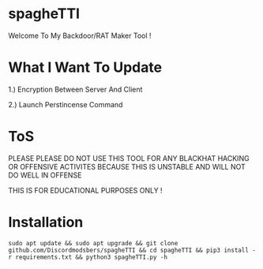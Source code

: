 # spagheTTI

Welcome To My Backdoor/RAT Maker Tool !

# What I Want To Update

1.) Encryption Between Server And Client

2.) Launch Perstincense Command

# ToS
PLEASE PLEASE DO NOT USE THIS TOOL FOR ANY BLACKHAT HACKING OR OFFENSIVE ACTIVITES BECAUSE THIS IS UNSTABLE AND WILL NOT DO WELL IN OFFENSE

THIS IS FOR EDUCATIONAL PURPOSES ONLY !

# Installation

``sudo apt update && sudo apt upgrade && git clone github.com/Discordmodsbers/spagheTTI && cd spagheTTI && pip3 install -r requirements.txt && python3 spagheTTI.py -h``
